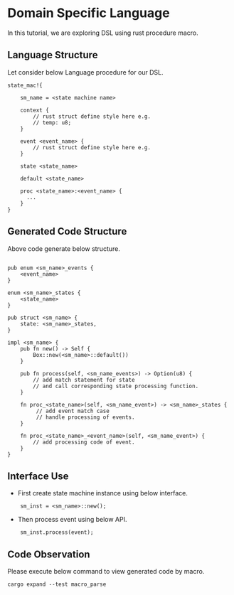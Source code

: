 
# Domain Specific Language

In this tutorial, we are exploring DSL using rust procedure macro.

## Language Structure

Let consider below Language procedure for our DSL.

```ignore
state_mac!{

    sm_name = <state machine name>

    context {
        // rust struct define style here e.g.
        // temp: u8;       
    }

    event <event_name> {
        // rust struct define style here e.g.
    }
    
    state <state_name>
    
    default <state_name>
    
    proc <state_name>:<event_name> {
      ...
    }
}

```

## Generated Code Structure

Above code generate below structure.

```ignore

pub enum <sm_name>_events {
    <event_name>
}

enum <sm_name>_states {
    <state_name>
}

pub struct <sm_name> {
    state: <sm_name>_states,
}

impl <sm_name> {
    pub fn new() -> Self {
        Box::new(<sm_name>::default())
    }

    pub fn process(self, <sm_name_events>) -> Option(u8) {
        // add match statement for state
        // and call corresponding state processing function.
    } 
    
    fn proc_<state_name>(self, <sm_name_event>) -> <sm_name>_states {
         // add event match case 
         // handle processing of events.
    }    

    fn proc_<state_name>_<event_name>(self, <sm_name_event>) {
        // add processing code of event.
    }
}

```

## Interface Use

* First create state machine instance using below interface.
```ignore
    sm_inst = <sm_name>::new();
```

* Then process event using below API.
```ignore
    sm_inst.process(event);
```

## Code Observation

Please execute below command to view generated code by macro.

```ignore
cargo expand --test macro_parse
```




